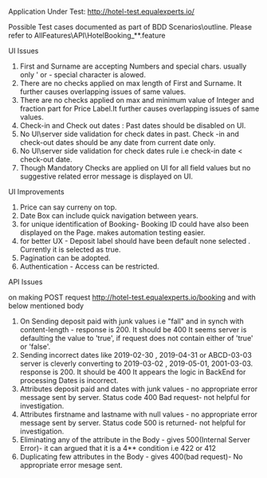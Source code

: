 Application Under Test: http://hotel-test.equalexperts.io/

Possible Test cases documented as part of BDD Scenarios\outline.
Please refer to AllFeatures\API\HotelBooking_**.feature

UI Issues
1. First and Surname are accepting Numbers and special chars. usually only ' or -  special character is alowed.
2. There are no checks applied on max length of First and Surname. It further causes overlapping issues of same values.
3. There are no checks applied on max and minimum value of Integer and fraction part for Price Label.It further causes overlapping issues of same values.
4. Check-in and Check out dates : Past dates should be disabled on UI.
5. No UI\server side validation for check dates in past. Check -in and check-out dates should be any date from current date only.
6. No UI\server side validation for check dates rule i.e check-in date < check-out date.
7. Though Mandatory Checks are applied on UI for all field values but no suggestive related error message is displayed on UI.

UI Improvements

1.  Price can say curreny on top.
2. Date Box can include quick navigation between years.
3. for unique identification of Booking- Booking ID could have also been displayed on the Page. makes automation testing easier.
4. for better UX - Deposit label should have been default none selected . Currently it is selected as true.
5. Pagination can be adopted.
6. Authentication - Access can be restricted.

API Issues

on making POST request http://hotel-test.equalexperts.io/booking and with below mentioned body
1. On Sending deposit paid with junk values i.e "fall" and in synch with content-length - response is 200.  It should be 400
        It seems server is defaulting the value to 'true', if request does not contain either of 'true' or 'false'.
2. Sending incorrect dates like 2019-02-30 , 2019-04-31 or ABCD-03-03  server is cleverly converting to 2019-03-02 , 2019-05-01, 2001-03-03. response is 200. It should be 400
        It appears the logic in BackEnd for processing Dates is incorrect.
3. Attributes deposit paid and dates with junk values - no appropriate error message sent by server. Status code 400 Bad request- not helpful for investigation.
4. Attributes firstname and lastname with null values - no appropriate error message sent by server. Status code 500 is returned- not helpful for investigation.
5. Eliminating any of the attribute in the Body - gives 500(Internal Server Error)- it can argued that it is a 4** condition i.e 422 or 412
6. Duplicating few attributes in the Body - gives 400(bad request)- No appropriate error mesage sent.

